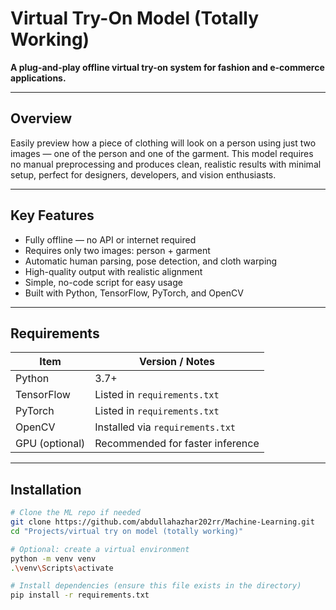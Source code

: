 # Virtual Try-On Model (Totally Working)

**A plug-and-play offline virtual try-on system for fashion and e-commerce applications.**

---

##  Overview

Easily preview how a piece of clothing will look on a person using just two images — one of the person and one of the garment. This model requires no manual preprocessing and produces clean, realistic results with minimal setup, perfect for designers, developers, and vision enthusiasts.

---

##  Key Features

- Fully offline — no API or internet required  
- Requires only two images: person + garment  
- Automatic human parsing, pose detection, and cloth warping  
- High-quality output with realistic alignment  
- Simple, no-code script for easy usage  
- Built with Python, TensorFlow, PyTorch, and OpenCV

---

##  Requirements

| Item              | Version / Notes                      |
|------------------|--------------------------------------|
| Python            | 3.7+                                 |
| TensorFlow        | Listed in `requirements.txt`         |
| PyTorch           | Listed in `requirements.txt`         |
| OpenCV            | Installed via `requirements.txt`     |
| GPU (optional)    | Recommended for faster inference     |

---

##  Installation

```bash
# Clone the ML repo if needed
git clone https://github.com/abdullahazhar202rr/Machine-Learning.git
cd "Projects/virtual try on model (totally working)"

# Optional: create a virtual environment
python -m venv venv
.\venv\Scripts\activate

# Install dependencies (ensure this file exists in the directory)
pip install -r requirements.txt

